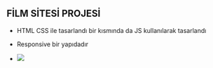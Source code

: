  ## FİLM SİTESİ PROJESİ

 - HTML CSS ile tasarlandı bir kısmında da JS kullanılarak tasarlandı

 - Responsive bir yapıdadır

 - <img src="screen.gif"/>